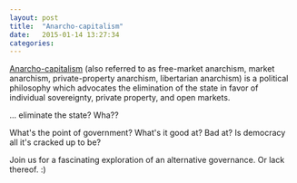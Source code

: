 ```yaml
---
layout: post
title:  "Anarcho-capitalism"
date:   2015-01-14 13:27:34
categories: 
---
```


[Anarcho-capitalism](http://en.wikipedia.org/wiki/Anarcho-capitalism)
(also referred to as free-market anarchism, market anarchism, private-property anarchism, libertarian anarchism) is a political philosophy which advocates the elimination of the state in favor of individual sovereignty, private property, and open markets.

... eliminate the state? Wha??

What's the point of government? What's it good at? Bad at?
Is democracy all it's cracked up to be?

Join us for a fascinating exploration of an alternative governance. Or lack thereof. :) 




